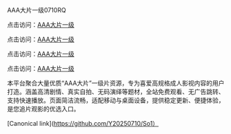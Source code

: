 AAA大片一级0710RQ

点击访问：<a href="https://heiliaozj3tjd.pages.dev">AAA大片一级</a> 

点击访问：<a href="https://heiliaozj3tjd.pages.dev">AAA大片一级</a> 

点击访问：<a href="https://heiliaozj3tjd.pages.dev">AAA大片一级</a> 

点击访问：<a href="https://heiliaozj3tjd.pages.dev">AAA大片一级</a>

本平台聚合大量优质“AAA大片”一级片资源，专为喜爱高规格成人影视内容的用户打造。涵盖高清剧情、真实自拍、无码演绎等题材，全站免费观看、无广告跳转、支持快速播放。页面简洁流畅，适配移动与桌面设备，提供稳定更新、便捷体验，是您追片观影的优选入口。

[Canonical link](https://github.com/Y20250710/So1）
